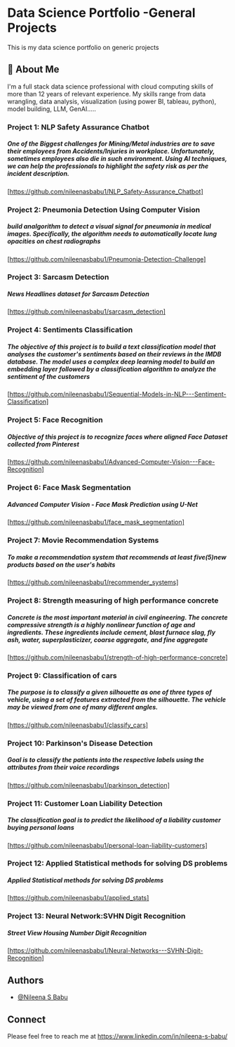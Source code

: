 
# Data Science Portfolio -General Projects

This is my data science portfolio on generic projects


## 🚀 About Me
I'm a full stack data science professional with cloud computing skills of more than 12 years of relevant experience. My skills range from data wrangling, data analysis, visualization (using power BI, tableau, python), model building, LLM, GenAI.....
### Project 1: NLP Safety Assurance Chatbot

##### One of the Biggest challenges for Mining/Metal industries are to save their employees from Accidents/Injuries in workplace. Unfortunately, sometimes employees also die in such environment. Using AI techniques, we can help the professionals to highlight the safety risk as per the incident description.

[https://github.com/nileenasbabu1/NLP_Safety-Assurance_Chatbot]
### Project 2: Pneumonia Detection Using Computer Vision

##### build analgorithm to detect a visual signal for pneumonia in medical images. Specifically, the algorithm needs to automatically locate lung opacities on chest radiographs

[https://github.com/nileenasbabu1/Pneumonia-Detection-Challenge]
### Project 3: Sarcasm Detection

##### News Headlines dataset for Sarcasm Detection

[https://github.com/nileenasbabu1/sarcasm_detection]
### Project 4: Sentiments Classification

##### The objective of this project is to build a text classification model that analyses the customer's sentiments based on their reviews in the IMDB database. The model uses a complex deep learning model to build an embedding layer followed by a classification algorithm to analyze the sentiment of the customers

[https://github.com/nileenasbabu1/Sequential-Models-in-NLP---Sentiment-Classification]
### Project 5: Face Recognition

##### Objective of this project is to recognize faces where aligned Face Dataset collected from Pinterest

[https://github.com/nileenasbabu1/Advanced-Computer-Vision---Face-Recognition]
### Project 6: Face Mask Segmentation

##### Advanced Computer Vision - Face Mask Prediction using U-Net

[https://github.com/nileenasbabu1/face_mask_segmentation]
### Project 7: Movie Recommendation Systems

##### To make a recommendation system that recommends at least five(5)new products based on the user's habits

[https://github.com/nileenasbabu1/recommender_systems]
### Project 8: Strength measuring of high performance concrete

##### Concrete is the most important material in civil engineering. The concrete compressive strength is a highly nonlinear function of age and ingredients. These ingredients include cement, blast furnace slag, fly ash, water, superplasticizer, coarse aggregate, and fine aggregate

[https://github.com/nileenasbabu1/strength-of-high-performance-concrete]
### Project 9: Classification of cars

##### The purpose is to classify a given silhouette as one of three types of vehicle, using a set of features extracted from the silhouette. The vehicle may be viewed from one of many different angles.

[https://github.com/nileenasbabu1/classify_cars]
### Project 10: Parkinson's Disease Detection

##### Goal is to classify the patients into the respective labels using the attributes from their voice recordings

[https://github.com/nileenasbabu1/parkinson_detection]
### Project 11: Customer Loan Liability Detection

##### The classification goal is to predict the likelihood of a liability customer buying personal loans

[https://github.com/nileenasbabu1/personal-loan-liability-customers]
### Project 12: Applied Statistical methods for solving DS problems

##### Applied Statistical methods for solving DS problems

[https://github.com/nileenasbabu1/applied_stats]
### Project 13: Neural Network:SVHN Digit Recognition

##### Street View Housing Number Digit Recognition

[https://github.com/nileenasbabu1/Neural-Networks---SVHN-Digit-Recognition]
## Authors

- [@Nileena S Babu](https://www.github.com/nileenasbabu1)


## Connect

Please feel free to reach me at https://www.linkedin.com/in/nileena-s-babu/

